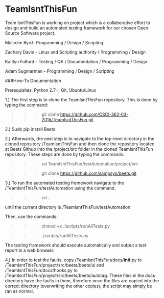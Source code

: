 # TeamIsntThisFun

Team IsntThisFun is working on project which is a collaborative effort to design and build an automated testing framework for our chosen Open Source Software project.

Malcolm Byrd- Programming / Design / Scripting

Zachary Davis - Linux and Scripting authority / Programming / Design

Kaitlyn Fulford - Testing / QA / Documentation / Programming / Design

Adam Sugmarman - Programming / Design / Scripting


###How-To Documentation

Prerequisites: Python 2.7+, Git, Ubuntu/Linux

1.) The first step is to clone the TeamIsntThisFun repository. This is done by typing the command:  
>>>git clone https://github.com/CSCI-362-03-2015/TeamIsntThisFun.git

2.) Sudo pip install Beets 

2.) Afterwards, the next step is to navigate to the top-level directory in the cloned repository /TeamIsntThisFun and then clone the repository located at Beets Github into the /project/src folder in the cloned TeamIsntThisFun repository. These steps are done by typing the commands:  
>>>cd TeamIsntThisFun/testAutomation/project/src

>>>git clone https://github.com/sampsyo/beets.git

3.) To run the automated testing framework navigate to the /TeamIsntThisFun/testAutomation using the command:   
>>>cd ..

until the current directory is /TeamIsntThisFun/testAutomation.

Then, use the commands:
>>>chmod +x ./scripts/runAllTests.py

>>>./scripts/runAllTests.py

The testing framework should execute automatically and output a test report in a web browser.

4.) In order to test the faults, copy /TeamIsntThisFun/docs/__init__.py to /TeamIsntThisFun/project/src/beets/beets/ui and /TeamIsntThisFun/docs/hooks.py to /TeamIsntThisFun/project/src/beets/beets/autotag. These files in the docs directory have the faults in them, therefore once the files are copied into the correct directory (overwriting the other copies), the script may simply be ran as normal.

